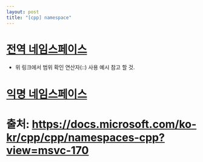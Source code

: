 ```yaml
---
layout: post
title: "[cpp] namespace"
---
```


# [전역 네임스페이스](https://docs.microsoft.com/ko-kr/cpp/cpp/namespaces-cpp?view=msvc-170#the-global-namespace)
* 위 링크에서 범위 확인 연산자(::) 사용 예시 참고 할 것.

# [익명 네임스페이스](https://docs.microsoft.com/ko-kr/cpp/cpp/namespaces-cpp?view=msvc-170#anonymous-or-unnamed-namespaces)

# 출처: https://docs.microsoft.com/ko-kr/cpp/cpp/namespaces-cpp?view=msvc-170